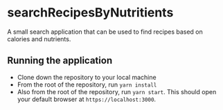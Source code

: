 # searchRecipesByNutritients

A small search application that can be used to find recipes based on calories and nutrients.

## Running the application

- Clone down the repository to your local machine
- From the root of the repository, run `yarn install`
- Also from the root of the repository, run `yarn start`. This should open your default browser at `https://localhost:3000`.
